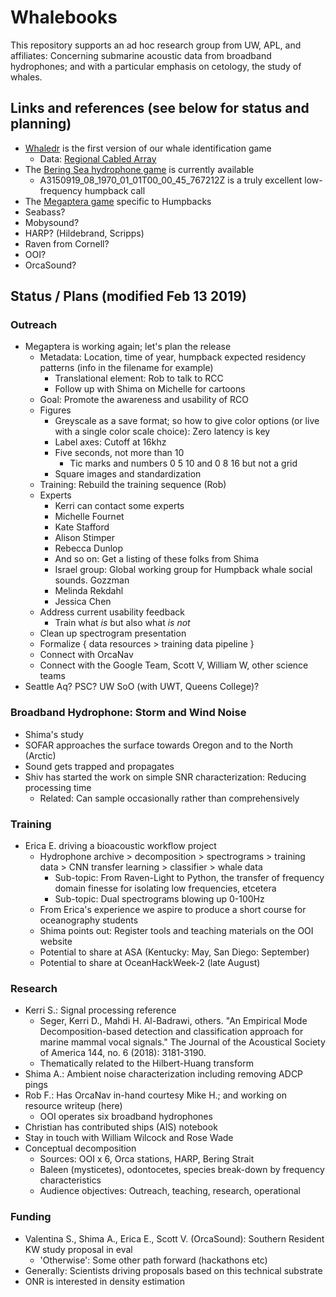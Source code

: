 # Whalebooks


This repository supports an ad hoc research group from UW, APL, and affiliates: Concerning submarine acoustic
data from broadband hydrophones; and with a particular emphasis on cetology, the study of whales. 


## Links and references (see below for status and planning)

* [Whaledr](https://whale-dr.firebaseapp.com/#/play) is the first version of our whale identification game
  * Data: [Regional Cabled Array](https://interactiveoceans.washington.edu/story/The_Regional_Cabled_Array)
* The [Bering Sea hydrophone game](http://arcticwhaledr.swipesforscience.org) is currently available
  * A3150919_08_1970_01_01T00_00_45_767212Z is a truly excellent low-frequency humpback call
* The [Megaptera game](http://megaptera.swipesforscience.org/#/) specific to Humpbacks
* Seabass? 
* Mobysound?
* HARP? (Hildebrand, Scripps)
* Raven from Cornell?
* OOI?
* OrcaSound?

## Status / Plans (modified Feb 13 2019)

### Outreach

- Megaptera is working again; let's  plan the release
  - Metadata: Location, time of year, humpback expected residency patterns (info in the filename for example)
    - Translational element: Rob to talk to RCC
    - Follow up with Shima on Michelle for cartoons
  - Goal: Promote the awareness and usability of RCO
  - Figures
    - Greyscale as a save format; so how to give color options (or live with a single color scale choice): Zero latency is key
    - Label axes: Cutoff at 16khz
    - Five seconds, not more than 10
      - Tic marks and numbers 0 5 10 and 0 8 16 but not a grid
    - Square images and standardization
  - Training: Rebuild the training sequence (Rob)
  - Experts
    - Kerri can contact some experts
    - Michelle Fournet
    - Kate Stafford
    - Alison Stimper
    - Rebecca Dunlop
    - And so on: Get a listing of these folks from Shima
    - Israel group: Global working group for Humpback whale social sounds. Gozzman
    - Melinda Rekdahl
    - Jessica Chen
  - Address current usability feedback 
    - Train what *is* but also what *is not*
  - Clean up spectrogram presentation
  - Formalize { data resources > training data pipeline } 
  - Connect with OrcaNav
  - Connect with the Google Team, Scott V, William W, other science teams
- Seattle Aq? PSC? UW SoO (with UWT, Queens College)? 


### Broadband Hydrophone: Storm and Wind Noise
- Shima's study
- SOFAR approaches the surface towards Oregon and to the North (Arctic)
- Sound gets trapped and propagates
- Shiv has started the work on simple SNR characterization: Reducing processing time
  - Related: Can sample occasionally rather than comprehensively




### Training

- Erica E. driving a bioacoustic workflow project
  - Hydrophone archive > decomposition > spectrograms > training data > CNN transfer learning > classifier > whale data
    - Sub-topic: From Raven-Light to Python, the transfer of frequency domain finesse for isolating low frequencies, etcetera
    - Sub-topic: Dual spectrograms blowing up 0-100Hz
  - From Erica's experience we aspire to produce a short course for oceanography students
  - Shima points out: Register tools and teaching materials on the OOI website
  - Potential to share at ASA (Kentucky: May, San Diego: September)  
  - Potential to share at OceanHackWeek-2 (late August)

### Research

- Kerri S.: Signal processing reference
  - Seger, Kerri D., Mahdi H. Al-Badrawi, others. "An Empirical Mode Decomposition-based detection and classification approach for marine mammal vocal signals." The Journal of the Acoustical Society of America 144, no. 6 (2018): 3181-3190.
  - Thematically related to the Hilbert-Huang transform
- Shima A.: Ambient noise characterization including removing ADCP pings  
- Rob F.: Has OrcaNav in-hand courtesy Mike H.; and working on resource writeup (here)
  - OOI operates six broadband hydrophones
- Christian has contributed ships (AIS) notebook
- Stay in touch with William Wilcock and Rose Wade
- Conceptual decomposition
  - Sources: OOI x 6, Orca stations, HARP, Bering Strait
  - Baleen (mysticetes), odontocetes, species break-down by frequency characteristics
  - Audience objectives: Outreach, teaching, research, operational


### Funding
* Valentina S., Shima A., Erica E., Scott V. (OrcaSound): Southern Resident KW study proposal in eval
  * 'Otherwise': Some other path forward (hackathons etc)
* Generally: Scientists driving proposals based on this technical substrate
* ONR is interested in density estimation

